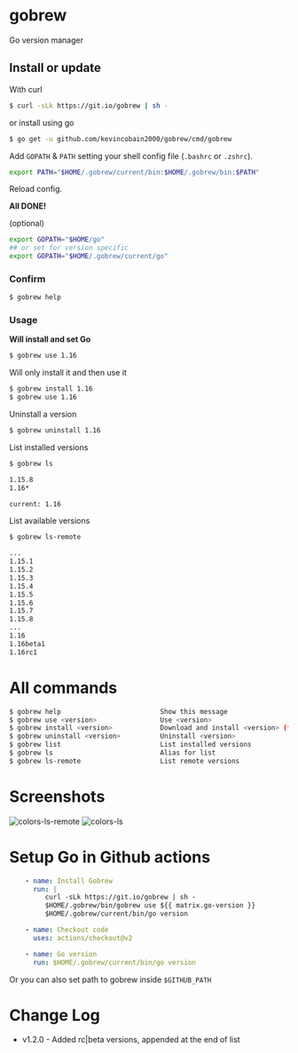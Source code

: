# gobrew

Go version manager

## Install or update

With curl

```sh
$ curl -sLk https://git.io/gobrew | sh -
```

or install using go

```sh
$ go get -u github.com/kevincobain2000/gobrew/cmd/gobrew
```

Add `GOPATH` & `PATH` setting your shell config file (`.bashrc` or `.zshrc`).

 ```sh
export PATH="$HOME/.gobrew/current/bin:$HOME/.gobrew/bin:$PATH"

```

Reload config.

**All DONE!**

(optional)

```sh
export GOPATH="$HOME/go"
## or set for version specific
export GOPATH="$HOME/.gobrew/current/go"
```

### Confirm

```sh
$ gobrew help
```

### Usage

**Will install and set Go**

```sh
$ gobrew use 1.16
```

Will only install it and then use it

```sh
$ gobrew install 1.16
$ gobrew use 1.16
```

Uninstall a version

```sh
$ gobrew uninstall 1.16
```

List installed versions

```sh
$ gobrew ls

1.15.8
1.16*

current: 1.16
```

List available versions

```sh
$ gobrew ls-remote

...
1.15.1
1.15.2
1.15.3
1.15.4
1.15.5
1.15.6
1.15.7
1.15.8
...
1.16
1.16beta1
1.16rc1
```

# All commands

```sh
$ gobrew help                         Show this message
$ gobrew use <version>                Use <version>
$ gobrew install <version>            Download and install <version> (from binary))
$ gobrew uninstall <version>          Uninstall <version>
$ gobrew list                         List installed versions
$ gobrew ls                           Alias for list
$ gobrew ls-remote                    List remote versions
```

# Screenshots

![colors-ls-remote](https://i.imgur.com/gTBCfZL.png)
![colors-ls](https://i.imgur.com/KQbiuyH.png)


# Setup Go in Github actions

```yml
    - name: Install Gobrew
      run: |
         curl -sLk https://git.io/gobrew | sh -
         $HOME/.gobrew/bin/gobrew use ${{ matrix.go-version }}
         $HOME/.gobrew/current/bin/go version

    - name: Checkout code
      uses: actions/checkout@v2

    - name: Go version
      run: $HOME/.gobrew/current/bin/go version
```

Or you can also set path to gobrew inside ``$GITHUB_PATH``

# Change Log

- v1.2.0 - Added rc|beta versions, appended at the end of list

